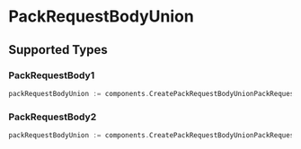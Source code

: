 # PackRequestBodyUnion


## Supported Types

### PackRequestBody1

```go
packRequestBodyUnion := components.CreatePackRequestBodyUnionPackRequestBody1(components.PackRequestBody1{/* values here */})
```

### PackRequestBody2

```go
packRequestBodyUnion := components.CreatePackRequestBodyUnionPackRequestBody2(components.PackRequestBody2{/* values here */})
```

